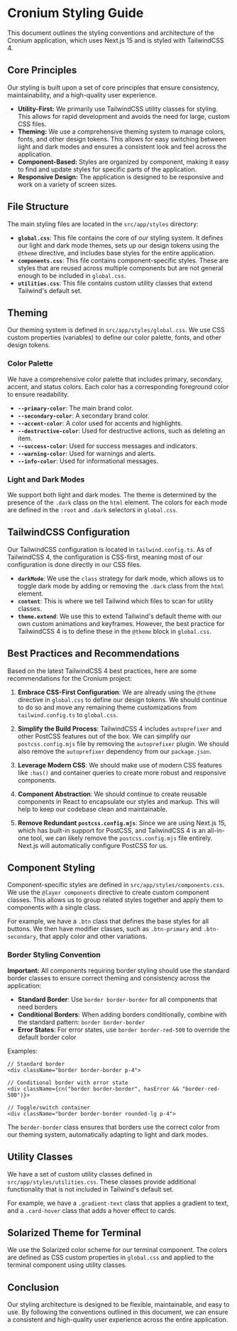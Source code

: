 # Cronium Styling Guide

This document outlines the styling conventions and architecture of the Cronium application, which uses Next.js 15 and is styled with TailwindCSS 4.

## Core Principles

Our styling is built upon a set of core principles that ensure consistency, maintainability, and a high-quality user experience.

- **Utility-First:** We primarily use TailwindCSS utility classes for styling. This allows for rapid development and avoids the need for large, custom CSS files.
- **Theming:** We use a comprehensive theming system to manage colors, fonts, and other design tokens. This allows for easy switching between light and dark modes and ensures a consistent look and feel across the application.
- **Component-Based:** Styles are organized by component, making it easy to find and update styles for specific parts of the application.
- **Responsive Design:** The application is designed to be responsive and work on a variety of screen sizes.

## File Structure

The main styling files are located in the `src/app/styles` directory:

- **`global.css`**: This file contains the core of our styling system. It defines our light and dark mode themes, sets up our design tokens using the `@theme` directive, and includes base styles for the entire application.
- **`components.css`**: This file contains component-specific styles. These are styles that are reused across multiple components but are not general enough to be included in `global.css`.
- **`utilities.css`**: This file contains custom utility classes that extend Tailwind's default set.

## Theming

Our theming system is defined in `src/app/styles/global.css`. We use CSS custom properties (variables) to define our color palette, fonts, and other design tokens.

### Color Palette

We have a comprehensive color palette that includes primary, secondary, accent, and status colors. Each color has a corresponding foreground color to ensure readability.

- **`--primary-color`**: The main brand color.
- **`--secondary-color`**: A secondary brand color.
- **`--accent-color`**: A color used for accents and highlights.
- **`--destructive-color`**: Used for destructive actions, such as deleting an item.
- **`--success-color`**: Used for success messages and indicators.
- **`--warning-color`**: Used for warnings and alerts.
- **`--info-color`**: Used for informational messages.

### Light and Dark Modes

We support both light and dark modes. The theme is determined by the presence of the `.dark` class on the `html` element. The colors for each mode are defined in the `:root` and `.dark` selectors in `global.css`.

## TailwindCSS Configuration

Our TailwindCSS configuration is located in `tailwind.config.ts`. As of TailwindCSS 4, the configuration is CSS-first, meaning most of our configuration is done directly in our CSS files.

- **`darkMode`**: We use the `class` strategy for dark mode, which allows us to toggle dark mode by adding or removing the `.dark` class from the `html` element.
- **`content`**: This is where we tell Tailwind which files to scan for utility classes.
- **`theme.extend`**: We use this to extend Tailwind's default theme with our own custom animations and keyframes. However, the best practice for TailwindCSS 4 is to define these in the `@theme` block in `global.css`.

## Best Practices and Recommendations

Based on the latest TailwindCSS 4 best practices, here are some recommendations for the Cronium project:

1.  **Embrace CSS-First Configuration**: We are already using the `@theme` directive in `global.css` to define our design tokens. We should continue to do so and move any remaining theme customizations from `tailwind.config.ts` to `global.css`.

2.  **Simplify the Build Process**: TailwindCSS 4 includes `autoprefixer` and other PostCSS features out of the box. We can simplify our `postcss.config.mjs` file by removing the `autoprefixer` plugin. We should also remove the `autoprefixer` dependency from our `package.json`.

3.  **Leverage Modern CSS**: We should make use of modern CSS features like `:has()` and container queries to create more robust and responsive components.

4.  **Component Abstraction**: We should continue to create reusable components in React to encapsulate our styles and markup. This will help to keep our codebase clean and maintainable.

5.  **Remove Redundant `postcss.config.mjs`**: Since we are using Next.js 15, which has built-in support for PostCSS, and TailwindCSS 4 is an all-in-one tool, we can likely remove the `postcss.config.mjs` file entirely. Next.js will automatically configure PostCSS for us.

## Component Styling

Component-specific styles are defined in `src/app/styles/components.css`. We use the `@layer components` directive to create custom component classes. This allows us to group related styles together and apply them to components with a single class.

For example, we have a `.btn` class that defines the base styles for all buttons. We then have modifier classes, such as `.btn-primary` and `.btn-secondary`, that apply color and other variations.

### Border Styling Convention

**Important:** All components requiring border styling should use the standard border classes to ensure correct theming and consistency across the application:

- **Standard Border**: Use `border border-border` for all components that need borders
- **Conditional Borders**: When adding borders conditionally, combine with the standard pattern: `border border-border`
- **Error States**: For error states, use `border border-red-500` to override the default border color

Examples:

```tsx
// Standard border
<div className="border border-border p-4">

// Conditional border with error state
<div className={cn("border border-border", hasError && "border-red-500")}>

// Toggle/switch container
<div className="border border-border rounded-lg p-4">
```

The `border-border` class ensures that borders use the correct color from our theming system, automatically adapting to light and dark modes.

## Utility Classes

We have a set of custom utility classes defined in `src/app/styles/utilities.css`. These classes provide additional functionality that is not included in Tailwind's default set.

For example, we have a `.gradient-text` class that applies a gradient to text, and a `.card-hover` class that adds a hover effect to cards.

## Solarized Theme for Terminal

We use the Solarized color scheme for our terminal component. The colors are defined as CSS custom properties in `global.css` and applied to the terminal component using utility classes.

## Conclusion

Our styling architecture is designed to be flexible, maintainable, and easy to use. By following the conventions outlined in this document, we can ensure a consistent and high-quality user experience across the entire application.
